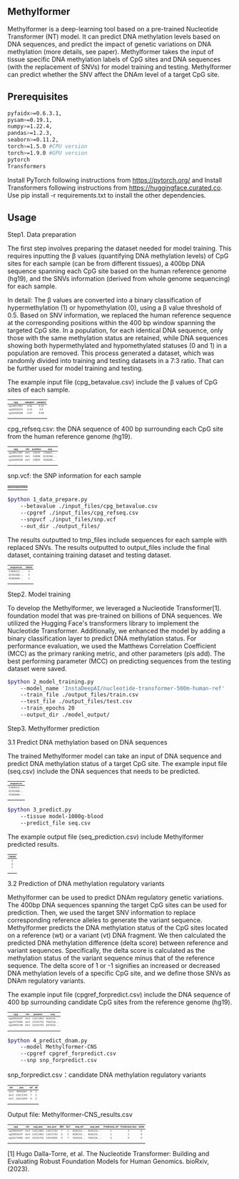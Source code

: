 ## Methylformer
Methylformer is a deep-learning tool based on a pre-trained Nucleotide Transformer (NT) model. It can predict DNA methylation levels based on DNA sequences, and predict the impact of genetic variations on DNA methylation (more details, see paper). Methylformer takes the input of tissue specific DNA methylation labels of CpG sites and DNA sequences (with the replacement of SNVs) for model training and testing. Methylformer can predict whether the SNV affect the DNAm level of a target CpG site.

## Prerequisites
```bash
pyfaidx>=0.6.3.1,
pysam>=0.19.1,
numpy>=1.22.4,
pandas>=1.2.3,
seaborn>=0.11.2,
torch>=1.5.0 #CPU version
torch>=1.9.0 #GPU version
pytorch 
Transformers
```

Install PyTorch following instructions from https://pytorch.org/ and Install Transformers  following instructions from https://huggingface.curated.co. Use pip install -r requirements.txt to install the other dependencies.

## Usage

Step1. Data preparation 

The first step involves preparing the dataset needed for model training. This requires inputting the β values (quantifying DNA methylation levels) of CpG sites for each sample (can be from different tissues), a 400bp DNA sequence spanning each CpG site based on the human reference genome (hg19), and the SNVs information (derived from whole genome sequencing) for each sample.

In detail: The β values are converted into a binary classification of hypermethylation (1) or hypomethylation (0), using a β value threshold of 0.5. Based on SNV information, we replaced the human reference sequence at the corresponding positions within the 400 bp window spanning the targeted CpG site. In a population, for each identical DNA sequence, only those with the same methylation status are retained, while DNA sequences showing both hypermethylated and hypomethylated statuses (0 and 1) in a population are removed. This process generated a dataset, which was randomly divided into training and testing datasets in a 7:3 ratio. That can be further used for model training and testing.

The example input file (cpg_betavalue.csv) include the β values of CpG sites of each sample.


<table class="table table-responsive-{sm|md|lg|xl" style="font-size: 5px; width: auto !important; margin-left: auto; margin-right: auto;">
 <thead>
  <tr>
   <th style="text-align:right;position: sticky; top:0; background-color: #FFFFFF;text-align: center;"> cpg </th>
   <th style="text-align:right;position: sticky; top:0; background-color: #FFFFFF;text-align: center;"> sample1 </th>
   <th style="text-align:left;position: sticky; top:0; background-color: #FFFFFF;text-align: center;"> sample2 </th>
  </tr>
 </thead>
<tbody>
  <tr>
   <td style="text-align:right;text-align: center;"> cg14817997 </td>
   <td style="text-align:right;text-align: center;"> 0.42 </td>
   <td style="text-align:left;text-align: center;"> 0.33 </td>
  </tr>
  <tr>
   <td style="text-align:right;text-align: center;"> cg26928153 </td>
   <td style="text-align:right;text-align: center;"> 0.33 </td>
   <td style="text-align:left;text-align: center;"> 0.4 </td>
  </tr>
  <tr>
   <td style="text-align:right;text-align: center;"> cg16269199 </td>
   <td style="text-align:right;text-align: center;"> 0.97 </td>
   <td style="text-align:left;text-align: center;"> 0.89 </td>
  </tr>
  <tr>
   <td style="text-align:right;text-align: center;"> … </td>
   <td style="text-align:right;text-align: center;">   </td>
   <td style="text-align:left;text-align: center;">   </td>
  </tr>
</tbody>
</table>  

cpg_refseq.csv: the DNA sequence of 400 bp surrounding each CpG site from the human reference genome (hg19).

<table class="table table-responsive-{sm|md|lg|xl" style="font-size: 5px; width: auto !important; margin-left: auto; margin-right: auto;">
 <thead>
  <tr>
   <th style="text-align:right;position: sticky; top:0; background-color: #FFFFFF;text-align: center;"> cpg </th>
   <th style="text-align:right;position: sticky; top:0; background-color: #FFFFFF;text-align: center;"> chr </th>
   <th style="text-align:left;position: sticky; top:0; background-color: #FFFFFF;text-align: center;"> position </th>
   <th style="text-align:left;position: sticky; top:0; background-color: #FFFFFF;text-align: center;"> seq </th>
  </tr>
 </thead>
<tbody>
  <tr>
   <td style="text-align:right;text-align: center;"> cg14817997 </td>
   <td style="text-align:right;text-align: center;"> chr1 </td>
   <td style="text-align:left;text-align: center;"> 10525 </td>
   <td style="text-align:left;text-align: center;"> CTAACC…… </td>
  </tr>
  <tr>
   <td style="text-align:right;text-align: center;"> cg26928153 </td>
   <td style="text-align:right;text-align: center;"> chr1 </td>
   <td style="text-align:left;text-align: center;"> 10848 </td>
   <td style="text-align:left;text-align: center;"> GCGCAG…… </td>
  </tr>
  <tr>
   <td style="text-align:right;text-align: center;"> cg16269199 </td>
   <td style="text-align:right;text-align: center;"> chr1 </td>
   <td style="text-align:left;text-align: center;"> 10850 </td>
   <td style="text-align:left;text-align: center;"> GCAGAG…… </td>
  </tr>
  <tr>
   <td style="text-align:right;text-align: center;"> … </td>
   <td style="text-align:right;text-align: center;">   </td>
   <td style="text-align:left;text-align: center;">   </td>
   <td style="text-align:left;text-align: center;">   </td>
  </tr>
</tbody>
</table>  

snp.vcf: the SNP information for each sample
<table class="table table-responsive-{sm|md|lg|xl" style="font-size: 1px; width: auto !important; margin-left: auto; margin-right: auto;">
 <thead>
  <tr>
   <th style="text-align:right;position: sticky; top:0; background-color: #FFFFFF;text-align: center;"> #CHROM </th>
   <th style="text-align:right;position: sticky; top:0; background-color: #FFFFFF;text-align: center;"> POS </th>
   <th style="text-align:left;position: sticky; top:0; background-color: #FFFFFF;text-align: center;"> ID </th>
   <th style="text-align:left;position: sticky; top:0; background-color: #FFFFFF;text-align: center;"> REF </th>
   <th style="text-align:right;position: sticky; top:0; background-color: #FFFFFF;text-align: center;"> ALT </th>
   <th style="text-align:right;position: sticky; top:0; background-color: #FFFFFF;text-align: center;"> QUAL </th>
   <th style="text-align:left;position: sticky; top:0; background-color: #FFFFFF;text-align: center;"> FILTER </th>
   <th style="text-align:left;position: sticky; top:0; background-color: #FFFFFF;text-align: center;"> INFO </th>
   <th style="text-align:right;position: sticky; top:0; background-color: #FFFFFF;text-align: center;"> FORMAT </th>
   <th style="text-align:left;position: sticky; top:0; background-color: #FFFFFF;text-align: center;"> sample1 </th>
   <th style="text-align:left;position: sticky; top:0; background-color: #FFFFFF;text-align: center;"> sample2 </th>
  </tr>
 </thead>
<tbody>
  <tr>
   <td style="text-align:right;text-align: center;"> chr1 </td>
   <td style="text-align:right;text-align: center;"> 10550 </td>
   <td style="text-align:left;text-align: center;"> . </td>
   <td style="text-align:left;text-align: center;"> G </td>
   <td style="text-align:right;text-align: center;"> C </td>
   <td style="text-align:right;text-align: center;"> 222.64 </td>
   <td style="text-align:left;text-align: center;"> PASS </td>
   <td style="text-align:left;text-align: center;"> …… </td>
   <td style="text-align:right;text-align: center;"> GT </td>
   <td style="text-align:right;text-align: center;"> 0/0 </td>
   <td style="text-align:left;text-align: center;"> 0/0 </td>
  </tr>
  <tr>
   <td style="text-align:right;text-align: center;"> chr1 </td>
   <td style="text-align:right;text-align: center;"> 10575 </td>
   <td style="text-align:left;text-align: center;"> . </td>
   <td style="text-align:left;text-align: center;"> C </td>
   <td style="text-align:right;text-align: center;"> G </td>
   <td style="text-align:right;text-align: center;"> 128.77 </td>
   <td style="text-align:left;text-align: center;"> PASS </td>
   <td style="text-align:left;text-align: center;"> …… </td>
   <td style="text-align:right;text-align: center;"> GT </td>
   <td style="text-align:right;text-align: center;"> 0/1 </td>
   <td style="text-align:left;text-align: center;"> 0/1 </td>
  </tr>
  <tr>
   <td style="text-align:right;text-align: center;"> chr1 </td>
   <td style="text-align:right;text-align: center;"> 10608 </td>
   <td style="text-align:left;text-align: center;"> . </td>
   <td style="text-align:left;text-align: center;"> A </td>
   <td style="text-align:right;text-align: center;"> C </td>
   <td style="text-align:right;text-align: center;"> 119.64 </td>
   <td style="text-align:left;text-align: center;"> PASS </td>
   <td style="text-align:left;text-align: center;"> …… </td>
   <td style="text-align:right;text-align: center;"> GT </td>
   <td style="text-align:right;text-align: center;"> 0/0 </td>
   <td style="text-align:left;text-align: center;"> 0/1 </td>
  </tr>
  <tr>
   <td style="text-align:right;text-align: center;"> … </td>
   <td style="text-align:right;text-align: center;">   </td>
   <td style="text-align:left;text-align: center;">   </td>
   <td style="text-align:left;text-align: center;">   </td>
   <td style="text-align:right;text-align: center;">   </td>
   <td style="text-align:left;text-align: center;">   </td>
   <td style="text-align:left;text-align: center;">   </td>
   <td style="text-align:right;text-align: center;">   </td>
   <td style="text-align:left;text-align: center;">   </td>
   <td style="text-align:left;text-align: center;">   </td>
   <td style="text-align:left;text-align: center;">   </td>
  </tr>
</tbody>
</table>  

```bash
$python 1_data_prepare.py 
	--betavalue ./input_files/cpg_betavalue.csv 
	--cpgref ./input_files/cpg_refseq.csv 
	--snpvcf ./input_files/snp.vcf 
	--out_dir ./output_files/

```

The results outputted to tmp_files include sequences for each sample with replaced SNVs.
The results outputted to output_files include the final dataset, containing training dataset and testing dataset.



<table class="table table-responsive-{sm|md|lg|xl" style="font-size: 5px; width: auto !important; margin-left: auto; margin-right: auto;">
 <thead>
  <tr>
   <th style="text-align:right;position: sticky; top:0; background-color: #FFFFFF;text-align: center;"> sequences </th>
   <th style="text-align:right;position: sticky; top:0; background-color: #FFFFFF;text-align: center;"> labels </th>
  </tr>
 </thead>
<tbody>
  <tr>
   <td style="text-align:right;text-align: center;"> CTAACCC…… </td>
   <td style="text-align:right;text-align: center;"> 0 </td>
  </tr>
  <tr>
   <td style="text-align:right;text-align: center;"> GCGCAGA…… </td>
   <td style="text-align:right;text-align: center;"> 0 </td>
  </tr>
  <tr>
   <td style="text-align:right;text-align: center;"> GCAGAGA…… </td>
   <td style="text-align:right;text-align: center;"> 1 </td>
  </tr>
  <tr>
   <td style="text-align:right;text-align: center;"> … </td>
   <td style="text-align:right;text-align: center;">   </td>
  </tr>
</tbody>
</table>  

Step2. Model training

To develop the Methylformer, we leveraged a Nucleotide Transformer[1]. foundation model that was pre-trained on billions of DNA sequences. We utilized the Hugging Face's transformers library to implement the Nucleotide Transformer. Additionally, we enhanced the model by adding a binary classification layer to predict DNA methylation status. For performance evaluation, we used the Matthews Correlation Coefficient (MCC) as the primary ranking metric, and other parameters (pls add). The best performing parameter (MCC) on predicting sequences from the testing dataset were saved.

```bash
$python 2_model_training.py 
	--model_name 'InstaDeepAI/nucleotide-transformer-500m-human-ref' 
	--train_file ./output_files/train.csv 
	--test_file ./output_files/test.csv 
	--train_epochs 20
	--output_dir ./model_output/

```

Step3. Methylformer prediction

3.1 Predict DNA methylation based on DNA sequences

The trained Methylformer model can take an input of DNA sequence and predict DNA methylation status of a target CpG site. The example input file (seq.csv) include the DNA sequences that needs to be predicted.

<table class="table table-responsive-{sm|md|lg|xl" style="font-size: 5px; width: auto !important; margin-left: auto; margin-right: auto;">
 <thead>
  <tr>
   <th style="text-align:right;position: sticky; top:0; background-color: #FFFFFF;text-align: center;"> sequences </th>
  </tr>
 </thead>
<tbody>
  <tr>
   <td style="text-align:right;text-align: center;"> CTAACCC…… </td>
  </tr>
  <tr>
   <td style="text-align:right;text-align: center;"> GCGCAGA…… </td>
  </tr>
  <tr>
   <td style="text-align:right;text-align: center;"> GCAGAGA…… </td>
  </tr>
  <tr>
   <td style="text-align:right;text-align: center;"> … </td>
  </tr>
</tbody>
</table>  

```bash
$python 3_predict.py 
	--tissue model-1000g-blood 
	--predict_file seq.csv
```

The example output file (seq_prediction.csv) include Methylformer predicted results.

<table class="table table-responsive-{sm|md|lg|xl" style="font-size: 5px; width: auto !important; margin-left: auto; margin-right: auto;">
 <thead>
  <tr>
   <th style="text-align:right;position: sticky; top:0; background-color: #FFFFFF;text-align: center;"> Labels </th>
  </tr>
 </thead>
<tbody>
  <tr>
   <td style="text-align:right;text-align: center;"> 0 </td>
  </tr>
  <tr>
   <td style="text-align:right;text-align: center;"> 0 </td>
  </tr>
  <tr>
   <td style="text-align:right;text-align: center;"> 1 </td>
  </tr>
  <tr>
   <td style="text-align:right;text-align: center;"> … </td>
  </tr>
</tbody>
</table>  


3.2 Prediction of DNA methylation regulatory variants

Methylformer can be used to predict DNAm regulatory genetic variations. The 400bp DNA sequences spanning the target CpG sites can be used for prediction. Then, we used the target SNV information to replace corresponding reference alleles to generate the variant sequence. Methylformer predicts the DNA methylation status of the CpG sites located on a reference (wt) or a variant (vt) DNA fragment. We then calculated the predicted DNA methylation difference (delta score) between reference and variant sequences. Specifically, the delta score is calculated as the methylation status of the variant sequence minus that of the reference sequence. The delta score of 1 or -1 signifies an increased or decreased DNA methylation levels of a specific CpG site, and we define those SNVs as DNAm regulatory variants.

The example input file (cpgref_forpredict.csv) include the DNA sequence of 400 bp surrounding candidate CpG sites from the reference genome (hg19).

<table class="table table-responsive-{sm|md|lg|xl" style="font-size: 5px; width: auto !important; margin-left: auto; margin-right: auto;">
 <thead>
  <tr>
   <th style="text-align:right;position: sticky; top:0; background-color: #FFFFFF;text-align: center;"> cpg </th>
   <th style="text-align:right;position: sticky; top:0; background-color: #FFFFFF;text-align: center;"> chr </th>
   <th style="text-align:right;position: sticky; top:0; background-color: #FFFFFF;text-align: center;"> position </th>
   <th style="text-align:right;position: sticky; top:0; background-color: #FFFFFF;text-align: center;"> seq </th>
  </tr>
 </thead>
<tbody>
  <tr>
   <td style="text-align:right;text-align: center;"> cg26959247 </td>
   <td style="text-align:right;text-align: center;"> chr3 </td>
   <td style="text-align:right;text-align: center;"> 11611863 </td>
   <td style="text-align:right;text-align: center;"> ACACCG…… </td>
  </tr>
  <tr>
   <td style="text-align:right;text-align: center;"> cg22573456 </td>
   <td style="text-align:right;text-align: center;"> chr3 </td>
   <td style="text-align:right;text-align: center;"> 12525702 </td>
   <td style="text-align:right;text-align: center;"> TGGCCA…… </td>
  </tr>
  <tr>
   <td style="text-align:right;text-align: center;"> cg26405148 </td>
   <td style="text-align:right;text-align: center;"> chr3 </td>
   <td style="text-align:right;text-align: center;"> 12525763 </td>
   <td style="text-align:right;text-align: center;"> GGTGCG…… </td>
  </tr>
  <tr>
   <td style="text-align:right;text-align: center;"> … </td>
   <td style="text-align:right;text-align: center;">   </td>
   <td style="text-align:right;text-align: center;">   </td>
   <td style="text-align:right;text-align: center;">   </td>
  </tr>
</tbody>
</table>  

```bash
$python 4_predict_dnam.py 
	--model Methylformer-CNS
	--cpgref cpgref_forpredict.csv 
	--snp snp_forpredict.csv
```

snp_forpredict.csv：candidate DNA methylation regulatory variants

<table class="table table-responsive-{sm|md|lg|xl" style="font-size: 5px; width: auto !important; margin-left: auto; margin-right: auto;">
 <thead>
  <tr>
   <th style="text-align:right;position: sticky; top:0; background-color: #FFFFFF;text-align: center;"> chr </th>
   <th style="text-align:right;position: sticky; top:0; background-color: #FFFFFF;text-align: center;"> pos </th>
   <th style="text-align:right;position: sticky; top:0; background-color: #FFFFFF;text-align: center;"> ref </th>
   <th style="text-align:right;position: sticky; top:0; background-color: #FFFFFF;text-align: center;"> alt </th>
  </tr>
 </thead>
<tbody>
  <tr>
   <td style="text-align:right;text-align: center;"> chr3 </td>
   <td style="text-align:right;text-align: center;"> 4640264 </td>
   <td style="text-align:right;text-align: center;"> A </td>
   <td style="text-align:right;text-align: center;"> C </td>
  </tr>
  <tr>
   <td style="text-align:right;text-align: center;"> chr3 </td>
   <td style="text-align:right;text-align: center;"> 11611763 </td>
   <td style="text-align:right;text-align: center;"> T </td>
   <td style="text-align:right;text-align: center;"> C </td>
  </tr>
  <tr>
   <td style="text-align:right;text-align: center;"> chr3 </td>
   <td style="text-align:right;text-align: center;"> 11611854 </td>
   <td style="text-align:right;text-align: center;"> G </td>
   <td style="text-align:right;text-align: center;"> C </td>
  </tr>
  <tr>
   <td style="text-align:right;text-align: center;"> … </td>
   <td style="text-align:right;text-align: center;">   </td>
   <td style="text-align:right;text-align: center;">   </td>
   <td style="text-align:right;text-align: center;">   </td>
  </tr>
</tbody>
</table>  

Output file: Methylformer-CNS_results.csv

<table class="table table-responsive-{sm|md|lg|xl" style="font-size: 5px; width: auto !important; margin-left: auto; margin-right: auto;">
 <thead>
  <tr>
   <th style="text-align:right;position: sticky; top:0; background-color: #FFFFFF;text-align: center;"> cpg </th>
   <th style="text-align:right;position: sticky; top:0; background-color: #FFFFFF;text-align: center;"> chr </th>
   <th style="text-align:right;position: sticky; top:0; background-color: #FFFFFF;text-align: center;"> cpg_pos </th>
   <th style="text-align:right;position: sticky; top:0; background-color: #FFFFFF;text-align: center;"> snv_pos </th>
   <th style="text-align:right;position: sticky; top:0; background-color: #FFFFFF;text-align: center;"> REF </th>
   <th style="text-align:right;position: sticky; top:0; background-color: #FFFFFF;text-align: center;"> ALT </th>
   <th style="text-align:right;position: sticky; top:0; background-color: #FFFFFF;text-align: center;"> seq_ref </th>
   <th style="text-align:right;position: sticky; top:0; background-color: #FFFFFF;text-align: center;"> seq_mut </th>
   <th style="text-align:right;position: sticky; top:0; background-color: #FFFFFF;text-align: center;"> Predicted_ref </th>
   <th style="text-align:right;position: sticky; top:0; background-color: #FFFFFF;text-align: center;"> Predicted_mut </th>
   <th style="text-align:right;position: sticky; top:0; background-color: #FFFFFF;text-align: center;"> delta </th>
  </tr>
 </thead>
<tbody>
  <tr>
   <td style="text-align:right;text-align: center;"> cg26959247 </td>
   <td style="text-align:right;text-align: center;"> chr3 </td>
   <td style="text-align:right;text-align: center;"> 11611863 </td>
   <td style="text-align:right;text-align: center;"> 11611763 </td>
   <td style="text-align:right;text-align: center;"> T </td>
   <td style="text-align:right;text-align: center;"> C </td>
   <td style="text-align:right;text-align: center;"> ACACCG…… </td>
   <td style="text-align:right;text-align: center;"> ACACCG…… </td>
   <td style="text-align:right;text-align: center;"> 1 </td>
   <td style="text-align:right;text-align: center;"> 1 </td>
   <td style="text-align:right;text-align: center;"> 0 </td>
  </tr>
  <tr>
   <td style="text-align:right;text-align: center;"> cg26959247 </td>
   <td style="text-align:right;text-align: center;"> chr3 </td>
   <td style="text-align:right;text-align: center;"> 11611863 </td>
   <td style="text-align:right;text-align: center;"> 11611763 </td>
   <td style="text-align:right;text-align: center;"> G </td>
   <td style="text-align:right;text-align: center;"> C </td>
   <td style="text-align:right;text-align: center;"> ACACCG…… </td>
   <td style="text-align:right;text-align: center;"> ACACCG…… </td>
   <td style="text-align:right;text-align: center;"> 1 </td>
   <td style="text-align:right;text-align: center;"> 1 </td>
   <td style="text-align:right;text-align: center;"> 0 </td>
  </tr>
  <tr>
   <td style="text-align:right;text-align: center;"> cg22573456 </td>
   <td style="text-align:right;text-align: center;"> chr3 </td>
   <td style="text-align:right;text-align: center;"> 12525702 </td>
   <td style="text-align:right;text-align: center;"> 12525605 </td>
   <td style="text-align:right;text-align: center;"> G </td>
   <td style="text-align:right;text-align: center;"> T </td>
   <td style="text-align:right;text-align: center;"> TGGCCA…… </td>
   <td style="text-align:right;text-align: center;"> TGGCCA…… </td>
   <td style="text-align:right;text-align: center;"> 0 </td>
   <td style="text-align:right;text-align: center;"> 0 </td>
   <td style="text-align:right;text-align: center;"> 0 </td>
  </tr>
  <tr>
   <td style="text-align:right;text-align: center;"> … </td>
   <td style="text-align:right;text-align: center;">   </td>
   <td style="text-align:right;text-align: center;">   </td>
   <td style="text-align:right;text-align: center;">   </td>
   <td style="text-align:right;text-align: center;">   </td>
   <td style="text-align:right;text-align: center;">   </td>
   <td style="text-align:right;text-align: center;">   </td>
   <td style="text-align:right;text-align: center;">   </td>
   <td style="text-align:right;text-align: center;">   </td>
   <td style="text-align:right;text-align: center;">   </td>
   <td style="text-align:right;text-align: center;">   </td>
  </tr>
</tbody>
</table>  

[1] Hugo Dalla-Torre, et al. The Nucleotide Transformer: Building and Evaluating Robust Foundation Models for Human Genomics. bioRxiv,  (2023).
